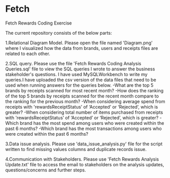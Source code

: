 # Fetch
Fetch Rewards Coding Exercise

The current repository consists of the below parts:

  1.Relational Diagram Model. Please open the file named 'Diagram.png' where  I visualized how the data from brands, users and receipts
files are related to each other.

  2.SQL query. Please use the file 'Fetch Rewards Coding Analysis Queries.sql' file to view the SQL queries I wrote
to answer the business stakeholder's questions. I have used MySQLWorkbench to write my queries.I have uploaded 
the csv version of the data files that need to be used when running answers for the queries below.
-What are the top 5 brands by receipts scanned for most recent month?
-How does the ranking of the top 5 brands by receipts scanned for the recent month compare to the ranking for the previous month?
-When considering average spend from receipts with 'rewardsReceiptStatus’ of ‘Accepted’ or ‘Rejected’, which is greater?
-When considering total number of items purchased from receipts with 'rewardsReceiptStatus’ of ‘Accepted’ or ‘Rejected’, which is greater?
-Which brand has the most spend among users who were created within the past 6 months?
-Which brand has the most transactions among users who were created within the past 6 months?

  3.Data issue analysis. Please use 'data_issue_analysis.py' file for the script written to find missing values
columns and duplicate records issue.
  
  4.Communication with Stakeholders. Please use 'Fetch Rewards Analysis Update.txt' file to access the email 
 to stakeholders on the analysis updates, questions/concerns and further steps. 
